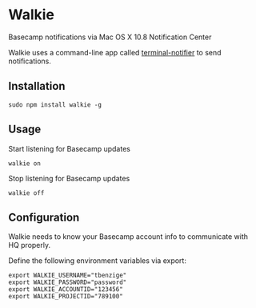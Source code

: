 # Walkie

Basecamp notifications via Mac OS X 10.8 Notification Center

Walkie uses a command-line app called [terminal-notifier](http://github.com/alloy/terminal-notifier)
to send notifications.

## Installation

```
sudo npm install walkie -g
```

## Usage

Start listening for Basecamp updates

```
walkie on
```

Stop listening for Basecamp updates

```
walkie off
```

## Configuration

Walkie needs to know your Basecamp account info to communicate with HQ properly.

Define the following environment variables via export:

```
export WALKIE_USERNAME="tbenzige"
export WALKIE_PASSWORD="password"
export WALKIE_ACCOUNTID="123456"
export WALKIE_PROJECTID="789100"
```
